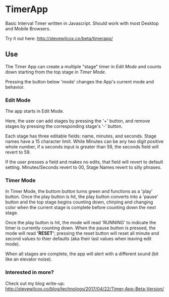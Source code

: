 # TimerApp

Basic Interval Timer written in Javascript. Should work with most Desktop and Mobile Browsers.

Try it out here: http://stevewilcox.co/beta/timerapp/

## Use

The Timer App can create a multiple "stage" timer in *Edit Mode* and counts down starting from the top stage in *Timer Mode*.

Pressing the button below 'mode' changes the App's current mode and behavior. 

### Edit Mode

The app starts in Edit Mode. 

Here, the user can add stages by pressing the '+' button, and remove stages by pressing the corresponding stage's '-' button.

Each stage has three editable fields: name, minutes, and seconds. Stage names have a 15 character limit. While Minutes can be any two digit positive whole number, if a seconds input is greater than 59, the seconds field will revert to 59.

If the user presses a field and makes no edits, that field will revert to default setting. Minutes/Seconds revert to 00, Stage Names revert to silly phrases.

### Timer Mode

In Timer Mode, the buttom button turns green and functions as a 'play' button. Once the play button is hit, the play button converts into a 'pause' button and the top stage begins counting down, chirping and changing color when the current stage is complete before counting down the next stage. 

Once the play button is hit, the mode will read 'RUNNING' to indicate the timer is currently counting down. When the pause button is pressed, the mode will read **'RESET'**; pressing the reset button will reset all minute and second values to thier defaults (aka their last values when leaving edit mode). 

When all stages are complete, the app will alert with a different sound (bit like an elevator noise).

### Interested in more?

Check out my blog write-up: http://stevewilcox.co/blog/technology/2017/04/22/Timer-App-Beta-Version/

